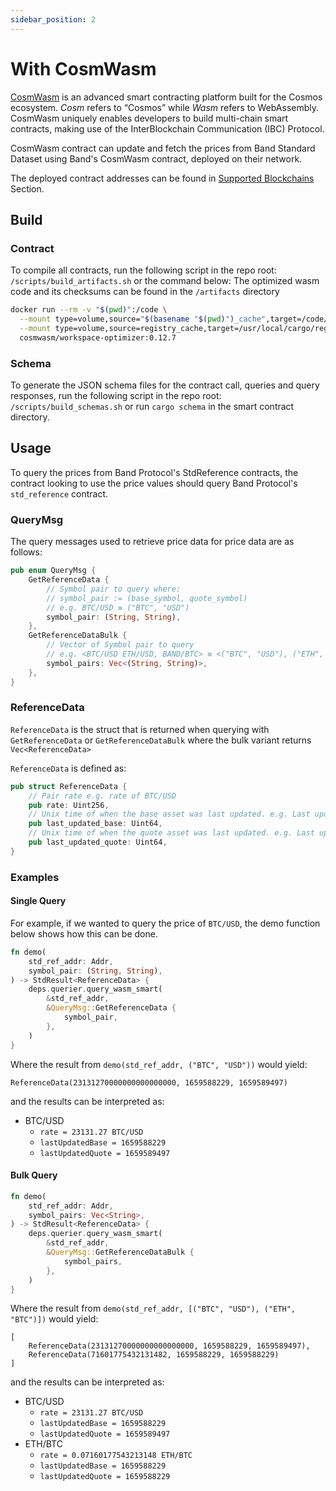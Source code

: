 ```yaml
---
sidebar_position: 2
---
```


# With CosmWasm

[CosmWasm](https://cosmwasm.com/) is an advanced smart contracting platform built for the Cosmos ecosystem. _Cosm_ refers to “Cosmos” while _Wasm_ refers to WebAssembly. CosmWasm uniquely enables developers to build multi-chain smart contracts, making use of the InterBlockchain Communication (IBC) Protocol.

CosmWasm contract can update and fetch the prices from Band Standard Dataset using Band's CosmWasm contract, deployed on their network.

The deployed contract addresses can be found in [Supported Blockchains](/develop/supported-blockchains/) Section.

## Build

### Contract

To compile all contracts, run the following script in the repo root: `/scripts/build_artifacts.sh` or the command below:
The optimized wasm code and its checksums can be found in the `/artifacts` directory

```bash
docker run --rm -v "$(pwd)":/code \
  --mount type=volume,source="$(basename "$(pwd)")_cache",target=/code/target \
  --mount type=volume,source=registry_cache,target=/usr/local/cargo/registry \
  cosmwasm/workspace-optimizer:0.12.7
```

### Schema

To generate the JSON schema files for the contract call, queries and query responses, run the following script in the
repo root: `/scripts/build_schemas.sh` or run `cargo schema` in the smart contract directory.

## Usage

To query the prices from Band Protocol's StdReference contracts, the contract looking to use the price values should
query Band Protocol's `std_reference` contract.

### QueryMsg

The query messages used to retrieve price data for price data are as follows:

```rust
pub enum QueryMsg {
    GetReferenceData {
        // Symbol pair to query where:
        // symbol_pair := (base_symbol, quote_symbol)
        // e.g. BTC/USD ≡ ("BTC", "USD")
        symbol_pair: (String, String),
    },
    GetReferenceDataBulk {
        // Vector of Symbol pair to query
        // e.g. <BTC/USD ETH/USD, BAND/BTC> ≡ <("BTC", "USD"), ("ETH", "USD"), ("BAND", "BTC")>
        symbol_pairs: Vec<(String, String)>,
    },
}
```

### ReferenceData

`ReferenceData` is the struct that is returned when querying with `GetReferenceData` or `GetReferenceDataBulk` where the
bulk variant returns `Vec<ReferenceData>`

`ReferenceData` is defined as:

```rust
pub struct ReferenceData {
    // Pair rate e.g. rate of BTC/USD
    pub rate: Uint256,
    // Unix time of when the base asset was last updated. e.g. Last update time of BTC in Unix time
    pub last_updated_base: Uint64,
    // Unix time of when the quote asset was last updated. e.g. Last update time of USD in Unix time
    pub last_updated_quote: Uint64,
}
```

### Examples

#### Single Query

For example, if we wanted to query the price of `BTC/USD`, the demo function below shows how this can be done.

```rust
fn demo(
    std_ref_addr: Addr,
    symbol_pair: (String, String),
) -> StdResult<ReferenceData> {
    deps.querier.query_wasm_smart(
        &std_ref_addr,
        &QueryMsg::GetReferenceData {
            symbol_pair,
        },
    )
}
```

Where the result from `demo(std_ref_addr, ("BTC", "USD"))` would yield:

```
ReferenceData(23131270000000000000000, 1659588229, 1659589497)
```

and the results can be interpreted as:

- BTC/USD
  - `rate = 23131.27 BTC/USD`
  - `lastUpdatedBase = 1659588229`
  - `lastUpdatedQuote = 1659589497`

#### Bulk Query

```rust
fn demo(
    std_ref_addr: Addr,
    symbol_pairs: Vec<String>,
) -> StdResult<ReferenceData> {
    deps.querier.query_wasm_smart(
        &std_ref_addr,
        &QueryMsg::GetReferenceDataBulk {
            symbol_pairs,
        },
    )
}
```

Where the result from `demo(std_ref_addr, [("BTC", "USD"), ("ETH", "BTC")])` would yield:

```
[
    ReferenceData(23131270000000000000000, 1659588229, 1659589497),
    ReferenceData(71601775432131482, 1659588229, 1659588229)
]
```

and the results can be interpreted as:

- BTC/USD
  - `rate = 23131.27 BTC/USD`
  - `lastUpdatedBase = 1659588229`
  - `lastUpdatedQuote = 1659589497`
- ETH/BTC
  - `rate = 0.07160177543213148 ETH/BTC`
  - `lastUpdatedBase = 1659588229`
  - `lastUpdatedQuote = 1659588229`
